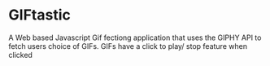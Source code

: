 # GIFtastic

A Web based Javascript Gif fectiong application that uses the GIPHY API to fetch users choice of GIFs. GIFs have a click to play/ stop feature when clicked
<br>
